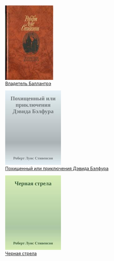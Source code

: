 ![](Владетель%20Баллантрэ.jpg)  
[Владетель Баллантрэ](Владетель%20Баллантрэ.md)

![](Похищенный%20или%20приключения%20Дэвида%20Бэлфура.jpg)  
[Похищенный или приключения Дэвида Бэлфура](Похищенный%20или%20приключения%20Дэвида%20Бэлфура.md)

![](Черная%20стрела.jpg)  
[Черная стрела](Черная%20стрела.md)
